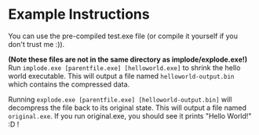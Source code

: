 # Example Instructions #
You can use the pre-compiled test.exe file (or compile it yourself if you don't trust me :)).

**(Note these files are not in the same directory as implode/explode.exe!)**
Run `implode.exe [parentfile.exe] [helloworld.exe]` to shrink the hello world executable.
This will output a file named `helloworld-output.bin` which contains the compressed data.

Running `explode.exe [parentfile.exe] [helloworld-output.bin]` will decompress the file back to its original state.
This will output a file named `original.exe`. If you run original.exe, you should see it prints "Hello World!" :D !
